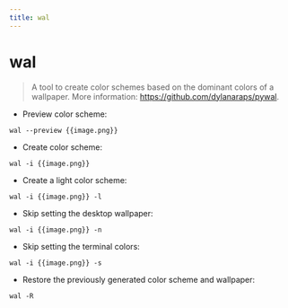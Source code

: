 ```yaml
---
title: wal
---
```

# wal

> A tool to create color schemes based on the dominant colors of a wallpaper.
> More information: <https://github.com/dylanaraps/pywal>.

- Preview color scheme:

`wal --preview {{image.png}}`

- Create color scheme:

`wal -i {{image.png}}`

- Create a light color scheme:

`wal -i {{image.png}} -l`

- Skip setting the desktop wallpaper:

`wal -i {{image.png}} -n`

- Skip setting the terminal colors:

`wal -i {{image.png}} -s`

- Restore the previously generated color scheme and wallpaper:

`wal -R`
